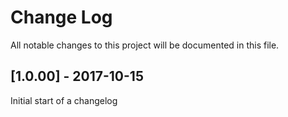 # Change Log
All notable changes to this project will be documented in this file.

## [1.0.00] - 2017-10-15

Initial start of a changelog
